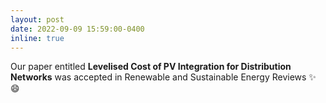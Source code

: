 ```yaml
---
layout: post
date: 2022-09-09 15:59:00-0400
inline: true
---
```


Our paper entitled **Levelised Cost of PV Integration for Distribution Networks** was accepted in Renewable and Sustainable Energy Reviews :sparkles: :smile:
